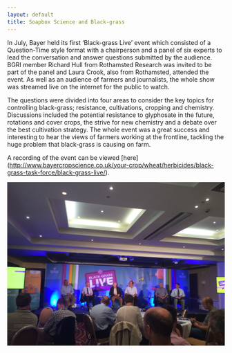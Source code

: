 ```yaml
---
layout: default
title: Soapbox Science and Black-grass
---
```


In July, Bayer held its first ‘Black-grass Live’ event which consisted of a Question-Time style format with a chairperson and a panel of six experts to lead the conversation and answer questions submitted by the audience. BGRI member Richard Hull from Rothamsted Research was invited to be part of the panel and Laura Crook, also from Rothamsted, attended the event. As well as an audience of farmers and journalists, the whole show was streamed live on the internet for the public to watch. 

The questions were divided into four areas to consider the key topics for controlling black-grass; resistance, cultivations, cropping and chemistry. Discussions included the potential resistance to glyphosate in the future, rotations and cover crops, the strive for new chemistry and a debate over the best cultivation strategy. The whole event was a great success and interesting to hear the views of farmers working at the frontline, tackling the huge problem that black-grass is causing on farm. 

A recording of the event can be viewed [here] (http://www.bayercropscience.co.uk/your-crop/wheat/herbicides/black-grass-task-force/black-grass-live/).
 
<p><img src="/assets/news/BlackgrassLive.JPG" class="img-responsive" alt="Richard at Black-grass Live"></p>